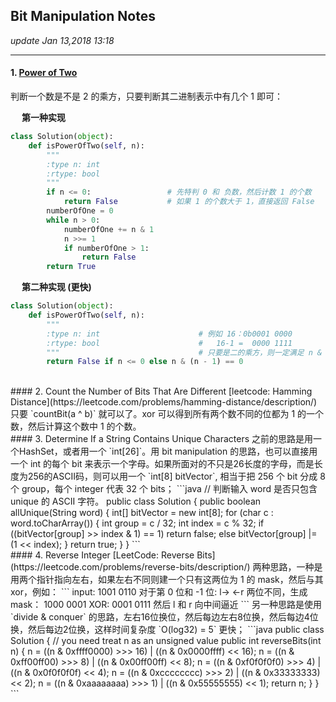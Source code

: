 ## Bit Manipulation Notes
_update Jan 13,2018  13:18_

---
#### 1. [Power of Two](https://leetcode.com/problems/power-of-two/description/)
判断一个数是不是 2 的乘方，只要判断其二进制表示中有几个 1 即可：

&emsp; **第一种实现**  
```python
class Solution(object):
    def isPowerOfTwo(self, n):
        """
        :type n: int
        :rtype: bool
        """
        if n <= 0:                 # 先特判 0 和 负数，然后计数 1 的个数
            return False           # 如果 1 的个数大于 1，直接返回 False
        numberOfOne = 0
        while n > 0:
            numberOfOne += n & 1
            n >>= 1
            if numberOfOne > 1:
                return False
        return True
```

&emsp; **第二种实现 (更快)**
```python
class Solution(object):
    def isPowerOfTwo(self, n):
        """
        :type n: int                      # 例如 16：0b0001 0000 
        :rtype: bool                      #   16-1 =  0000 1111
        """                               # 只要是二的乘方，则一定满足 n & (n-1) == 0
        return False if n <= 0 else n & (n - 1) == 0
```
<br>
#### 2. Count the Number of Bits That Are Different
[leetcode: Hamming Distance](https://leetcode.com/problems/hamming-distance/description/)  
只要 `countBit(a ^ b)` 就可以了。xor 可以得到所有两个数不同的位都为 1 的一个数，然后计算这个数中 1 的个数。
<br>
#### 3. Determine If a String Contains Unique Characters
之前的思路是用一个HashSet，或者用一个 `int[26]`。用 bit manipulation 的思路，也可以直接用一个 int 的每个 bit 来表示一个字母。如果所面对的不只是26长度的字母，而是长度为256的ASCII码，则可以用一个 `int[8] bitVector`, 相当于把 256 个 bit 分成 8 个 group，每个 integer 代表 32 个 bits；
```java
    // 判断输入 word 是否只包含 unique 的 ASCII 字符。
    public class Solution {
      public boolean allUnique(String word) {
        int[] bitVector = new int[8];
        for (char c : word.toCharArray()) {
          int group = c / 32;
          int index = c % 32;
          if ((bitVector[group] >> index & 1) == 1) return false;
          else bitVector[group] |= (1 << index);
        }
        return true;
      }
    }
```
<br>
#### 4. Reverse Integer
[LeetCode: Reverse Bits](https://leetcode.com/problems/reverse-bits/description/)     
两种思路，一种是用两个指针指向左右，如果左右不同则建一个只有这两位为 1 的 mask，然后与其 xor，例如：
```
    input:                1001 0110
    对于第 0 位和 -1 位:    l->   <-r
    两位不同，生成mask：     1000 0001
    XOR:                  0001 0111
    然后 l 和 r 向中间逼近
```
另一种思路是使用 `divide & conquer` 的思路，左右16位换位，然后每边左右8位换，然后每边4位换，然后每边2位换，这样时间复杂度 `O(log32) = 5` 更快；
```java
public class Solution {
    // you need treat n as an unsigned value
    public int reverseBits(int n) {
		n = ((n & 0xffff0000) >>> 16) | ((n & 0x0000ffff) << 16); 
    	n = ((n & 0xff00ff00) >>> 8) | ((n & 0x00ff00ff) << 8); 
        n = ((n & 0xf0f0f0f0) >>> 4) | ((n & 0x0f0f0f0f) << 4);
        n = ((n & 0xcccccccc) >>> 2) | ((n & 0x33333333) << 2);
        n = ((n & 0xaaaaaaaa) >>> 1) | ((n & 0x55555555) << 1);
		return n;
    }
}
```
<br>





























